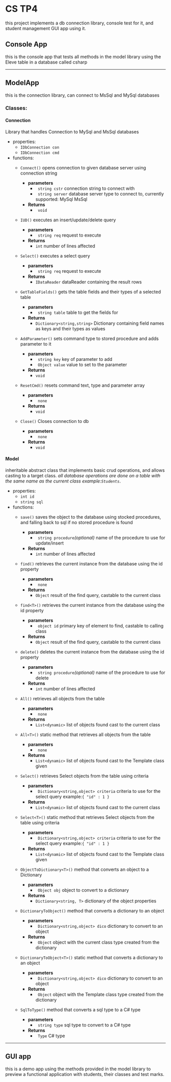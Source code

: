 # CS TP4
this project implements a db connection library, console test for it, and student management GUI app using it.

## Console App
this is the console app that tests all methods in the model library using the Eleve table in a database called csharp

---
 
## ModelApp
this is the connection library, can connect to MsSql and MySql databases

### Classes:
#### Connection 
Library that handles Connection to MySql and MsSql databases
  - properties:
    - `IDbConnection con`  
    - `IDbConnection cmd`
  - functions:
    - `Connect()` opens connection to given database server using connection string
      - **parameters**
        - ` string cstr` connection string to connect with
        - ` string server` database server type to connect to, currently supported: MySql MsSql
      - **Returns**
        - ` void`
    
    
    - `IUD()` executes an insert/update/delete query
      - **parameters**
        - ` string req` request to execute
      - **Returns**
        - `int` number of lines affected


    - `Select()` executes a select query
      - **parameters**
        - ` string req` request to execute
      - **Returns**
        - `IDataReader` dataReader containing the result rows


    - `GetTableFields()` gets the table fields and their types of a selected table
      - **parameters**
        - ` string table` table to get the fields for
      - **Returns**
        - `Dictionary<string,string>` Dictionary containing field names as keys and their types as values


    - `AddParameter()` sets command type to stored procedure and adds parameter to it
      - **parameters**
        - ` string key` key of parameter to add 
        - ` Object value` value to set to the parameter
      - **Returns**
        - `void`

    - `ResetCmd()` resets command text, type and parameter array
      - **parameters**
        - ` none`
      - **Returns**
        - `void`
    
    - `Close()` Closes connection to db
      - **parameters**
        - ` none`
      - **Returns**
        - `void`


#### Model
inheritable abstract class that implements basic crud operations, and allows casting to a target class.
*all database operations are done on a table with the same name as the current class example:`Students`*.  
  - properties:
    - `int id`
    - `string sql`
  - functions:
    - `save()` saves the object to the database using stocked procedures, and falling back to sql if no stored procedure is found
      - **parameters**
        - ` string procedure`*(optional)* name of the procedure to use for update/insert
      - **Returns**
        - `int` number of lines affected
    
    
    - `find()` retrieves the current instance from the database using the id property
      - **parameters**
        - ` none`
      - **Returns**
        - `Object` result of the find query, castable to the current class
    - `find<T>()` retrieves the current instance from the database using the id property
      - **parameters**
        - ` object id` primary key of element to find, castable to calling class 
      - **Returns**
        - `Object` result of the find query, castable to the current class


    - `delete()` deletes the current instance from the database using the id property
      - **parameters**
        - ` string procedure`*(optional)* name of the procedure to use for delete 
      - **Returns**
        - `int` number of lines affected


    - `All()` retrieves all objects from the table
      - **parameters**
        - ` none` 
      - **Returns**
        - `List<dynamic>` list of objects found cast to the current class


    - `All<T>()` static method that retrieves all objects from the table
      - **parameters**
        - ` none` 
      - **Returns**
        - `List<dynamic>` list of objects found cast to the Template class given


    - `Select()` retrieves Select objects from the table using criteria
      - **parameters**
        - ` Dictionary<string,object> criteria` criteria to use for the select query example:`{ "id" : 1 }`
      - **Returns**
        - `List<dynamic>` list of objects found cast to the current class


    - `Select<T>()` static method that retrieves Select objects from the table using criteria
      - **parameters**
        - ` Dictionary<string,object> criteria` criteria to use for the select query example:`{ "id" : 1 }`
      - **Returns**
        - `List<dynamic>` list of objects found cast to the Template class given
    
    - `ObjectToDictionary<T>()` method that converts an object to a Dictionary
      - **parameters**
        - ` Object obj` object to convert to a dictionary
      - **Returns**
        - `Dictionary<string, T>` dictionary of the object properties


    - `DictionaryToObject()` method that converts a dictionary to an object
      - **parameters**
        - ` Dictionary<string,object> dico` dictionary to convert to an object
      - **Returns**
        - ` Object` object with the current class type created from the dictionary


    - `DictionaryToObject<T>()` static method that converts a dictionary to an object
      - **parameters**
        - ` Dictionary<string,object> dico` dictionary to convert to an object
      - **Returns**
        - ` Object` object with the Template class type created from the dictionary

    - `SqlToType()` method that converts a sql type to a C# type
      - **parameters**
        - ` string type` sql type to convert to a C# type
      - **Returns**
        - ` Type` C# type
---
## GUI app
this is a demo app using the methods provided in the model library to preview a functional application with students, their classes and test marks.
